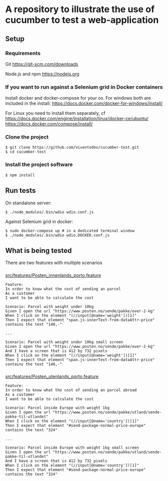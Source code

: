 # A repository to illustrate the use of cucumber to test a web-application

## Setup

### Requirements
Git
https://git-scm.com/downloads

Node.js and npm
https://nodejs.org
### If you want to run against a Selenium grid in Docker containers
Install docker and docker-compose for your os.
For windows both are included in the install:
https://docs.docker.com/docker-for-windows/install/

For Linux you need to install them separately, cf
https://docs.docker.com/engine/installation/linux/docker-ce/ubuntu/
https://docs.docker.com/compose/install/
### Clone the project
``` Shell
$ git clone https://github.com/viventodev/cucumber-test.git
$ cd cucumber-test
```
### Install the project software
``` Shell
$ npm install
```
## Run tests
On standalone server:
``` Shell
$ ./node_modules/.bin/wdio wdio.conf.js
```
Against Selenium grid in docker:
``` Shell
$ sudo docker-compose up # in a dedicated terminal window
$ ./node_modules/.bin/wdio wdio.DOCKER.conf.js
```

## What is being tested
There are two features with multiple scenarios
###
[src/features/Posten_innenlands_porto.feature](src/features/Posten_innenlands_porto.feature)
``` gherkin
Feature:
In order to know what the cost of sending an parcel
As a customer
I want to be able to calculate the cost

Scenario: Parcel with weight under 10kg
Given I open the url "https://www.posten.no/sende/pakke/over-2-kg"
When I click on the element "(//input[@name='weight'])[1]"
Then I expect that element "span.js-innerText-from-dataAttr-price" contains the text "140,-"

...

Scenario: Parcel with weight under 10kg small screen
Given I open the url "https://www.posten.no/sende/pakke/over-2-kg"
And I have a screen that is 412 by 732 pixels
When I click on the element "(//input[@name='weight'])[1]"
Then I expect that element "span.js-innerText-from-dataAttr-price" contains the text "140,-"

```
###
[src/features/Posten_utenlands_porto.feature](src/features/Posten_utenlands_porto.feature)
```gherkin
Feature:
In order to know what the cost of sending an parcel abroad
As a customer
I want to be able to calculate the cost

Scenario: Parcel inside Europe with weight 1kg
Given I open the url "https://www.posten.no/sende/pakke/utland/sende-pakke-til-utlandet"
When I click on the element "(//input[@name='country'])[1]"
Then I expect that element "#send-package-normal-price-europe" contains the text "324"

...

Scenario: Parcel inside Europe with weight 1kg small screen
Given I open the url "https://www.posten.no/sende/pakke/utland/sende-pakke-til-utlandet"
And I have a screen that is 412 by 732 pixels
When I click on the element "(//input[@name='country'])[1]"
Then I expect that element "#send-package-normal-price-europe" contains the text "324"
```
